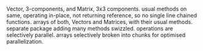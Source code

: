 Vector, 3-components, and Matrix, 3x3 components.
usual methods on same, operating in-place, not returning reference, so no single line chained functions.
arrays of both, Vectors and Matrices, with their usual methods.
separate package adding many methods swizzled.
operations are selectively parallel.
arrays selectively broken into chunks for optimised parallelization.
